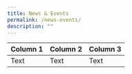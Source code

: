 ```yaml
---
title: News & Events
permalink: /news-events/
description: ""
---
```



| Column 1 | Column 2 | Column 3 |
| -------- | -------- | -------- |
| Text     | Text     | Text     |

